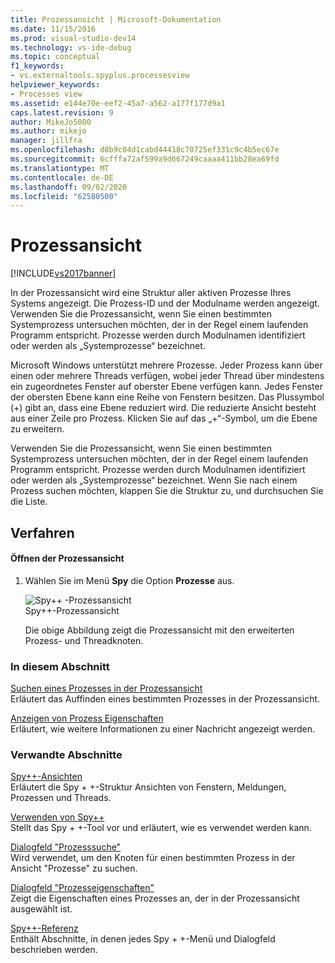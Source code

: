 ```yaml
---
title: Prozessansicht | Microsoft-Dokumentation
ms.date: 11/15/2016
ms.prod: visual-studio-dev14
ms.technology: vs-ide-debug
ms.topic: conceptual
f1_keywords:
- vs.externaltools.spyplus.processesview
helpviewer_keywords:
- Processes view
ms.assetid: e144e70e-eef2-45a7-a562-a177f177d9a1
caps.latest.revision: 9
author: MikeJo5000
ms.author: mikejo
manager: jillfra
ms.openlocfilehash: d8b9c04d1cabd44418c70725ef331c9c4b5ec67e
ms.sourcegitcommit: 6cfffa72af599a9d667249caaaa411bb28ea69fd
ms.translationtype: MT
ms.contentlocale: de-DE
ms.lasthandoff: 09/02/2020
ms.locfileid: "62580500"
---
```

# <a name="processes-view"></a>Prozessansicht
[!INCLUDE[vs2017banner](../includes/vs2017banner.md)]

In der Prozessansicht wird eine Struktur aller aktiven Prozesse Ihres Systems angezeigt. Die Prozess-ID und der Modulname werden angezeigt. Verwenden Sie die Prozessansicht, wenn Sie einen bestimmten Systemprozess untersuchen möchten, der in der Regel einem laufenden Programm entspricht. Prozesse werden durch Modulnamen identifiziert oder werden als „Systemprozesse“ bezeichnet.  
  
 Microsoft Windows unterstützt mehrere Prozesse. Jeder Prozess kann über einen oder mehrere Threads verfügen, wobei jeder Thread über mindestens ein zugeordnetes Fenster auf oberster Ebene verfügen kann. Jedes Fenster der obersten Ebene kann eine Reihe von Fenstern besitzen. Das Plussymbol (+) gibt an, dass eine Ebene reduziert wird. Die reduzierte Ansicht besteht aus einer Zeile pro Prozess. Klicken Sie auf das „+“-Symbol, um die Ebene zu erweitern.  
  
 Verwenden Sie die Prozessansicht, wenn Sie einen bestimmten Systemprozess untersuchen möchten, der in der Regel einem laufenden Programm entspricht. Prozesse werden durch Modulnamen identifiziert oder werden als „Systemprozesse“ bezeichnet. Wenn Sie nach einem Prozess suchen möchten, klappen Sie die Struktur zu, und durchsuchen Sie die Liste.  
  
## <a name="procedures"></a>Verfahren  
  
#### <a name="to-open-the-processes-view"></a>Öffnen der Prozessansicht  
  
1. Wählen Sie im Menü **Spy** die Option **Prozesse** aus.  
  
   ![Spy&#43;&#43; -Prozessansicht](../debugger/media/spy-processes.png "Spy + +-_Processes")  
   Spy++-Prozessansicht  
  
   Die obige Abbildung zeigt die Prozessansicht mit den erweiterten Prozess- und Threadknoten.  
  
### <a name="in-this-section"></a>In diesem Abschnitt  
 [Suchen eines Prozesses in der Prozessansicht](../debugger/how-to-search-for-a-process-in-processes-view.md)  
 Erläutert das Auffinden eines bestimmten Prozesses in der Prozessansicht.  
  
 [Anzeigen von Prozess Eigenschaften](../debugger/how-to-display-process-properties.md)  
 Erläutert, wie weitere Informationen zu einer Nachricht angezeigt werden.  
  
### <a name="related-sections"></a>Verwandte Abschnitte  
 [Spy++-Ansichten](../debugger/spy-increment-views.md)  
 Erläutert die Spy + +-Struktur Ansichten von Fenstern, Meldungen, Prozessen und Threads.  
  
 [Verwenden von Spy++](../debugger/using-spy-increment.md)  
 Stellt das Spy + +-Tool vor und erläutert, wie es verwendet werden kann.  
  
 [Dialogfeld "Prozesssuche"](../debugger/process-search-dialog-box.md)  
 Wird verwendet, um den Knoten für einen bestimmten Prozess in der Ansicht "Prozesse" zu suchen.  
  
 [Dialogfeld "Prozesseigenschaften"](../debugger/process-properties-dialog-box.md)  
 Zeigt die Eigenschaften eines Prozesses an, der in der Prozessansicht ausgewählt ist.  
  
 [Spy++-Referenz](../debugger/spy-increment-reference.md)  
 Enthält Abschnitte, in denen jedes Spy + +-Menü und Dialogfeld beschrieben werden.
